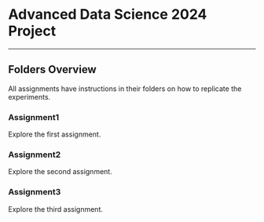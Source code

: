 # Advanced Data Science 2024 Project

---

## Folders Overview
All assignments have instructions in their folders on how to replicate the experiments.

### **Assignment1**
Explore the first assignment.

### **Assignment2**
Explore the second assignment.

### **Assignment3**
Explore the third assignment.
